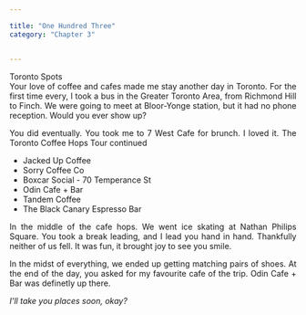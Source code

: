 ```yaml
---

title: "One Hundred Three"
category: "Chapter 3"


---
```

<style>
body {
text-align: justify}
</style>

Toronto Spots
<br>
Your love of coffee and cafes made me stay another day in Toronto. For the first time every, I took a bus in the Greater Toronto Area, from Richmond Hill to Finch. We were going to meet at Bloor-Yonge station, but it had no phone reception. Would you ever show up?

You did eventually. You took me to 7 West Cafe for brunch. I loved it. The Toronto Coffee Hops Tour continued

- Jacked Up Coffee
- Sorry Coffee Co
- Boxcar Social - 70 Temperance St
- Odin Cafe + Bar
- Tandem Coffee
- The Black Canary Espresso Bar 

In the middle of the cafe hops. We went ice skating at Nathan Philips Square. You took a break leading, and I lead you hand in hand. Thankfully neither of us fell. It was fun, it brought joy to see you smile. 

In the midst of everything, we ended up getting  matching pairs of shoes. At the end of the day, you asked for my favourite cafe of the trip. Odin Cafe + Bar was definetly up there. 

*I'll take you places soon, okay?*